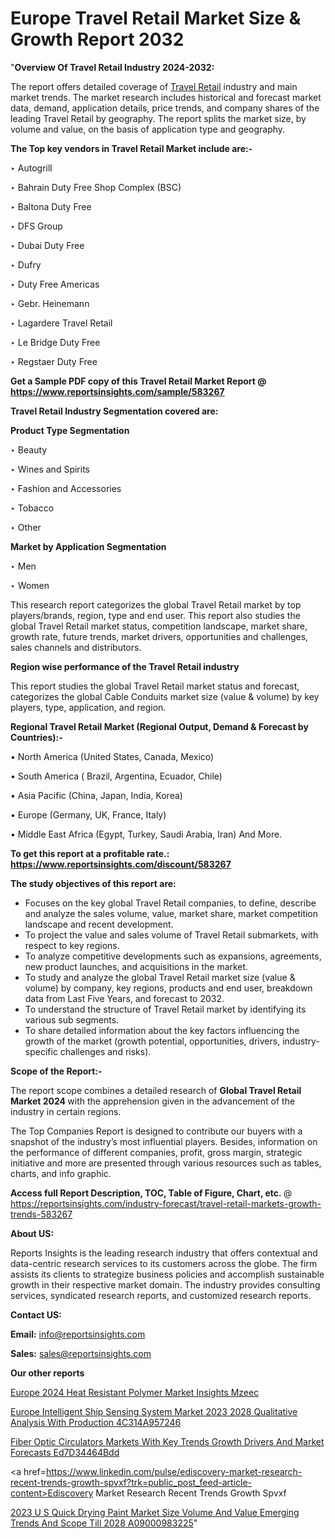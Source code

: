 # Europe Travel Retail Market Size & Growth Report 2032

"<strong>Overview Of Travel Retail Industry 2024-2032:</strong>

The report offers detailed coverage of <a href=https://www.reportsinsights.com/sample/583267>Travel Retail</a> industry and main market trends. The market research includes historical and forecast market data, demand, application details, price trends, and company shares of the leading Travel Retail by geography. The report splits the market size, by volume and value, on the basis of application type and geography.

<strong>The Top key vendors in Travel Retail Market include are:- </strong>

‣ Autogrill

‣ Bahrain Duty Free Shop Complex (BSC)

‣ Baltona Duty Free

‣ DFS Group

‣ Dubai Duty Free

‣ Dufry

‣ Duty Free Americas

‣ Gebr. Heinemann

‣ Lagardere Travel Retail

‣ Le Bridge Duty Free

‣ Regstaer Duty Free

<strong>Get a Sample PDF copy of this Travel Retail Market Report </strong><strong>@ <a href=https://www.reportsinsights.com/sample/583267 style=color:#0000ff;>https://www.reportsinsights.com/sample/583267</a> </strong>

<strong>Travel Retail Industry Segmentation covered are:</strong>

<strong>Product Type Segmentation</strong>

‣    Beauty

‣ Wines and Spirits

‣ Fashion and Accessories

‣ Tobacco

‣ Other

<strong>Market by Application Segmentation</strong>

‣   Men

‣ Women

This research report categorizes the global Travel Retail market by top players/brands, region, type and end user. This report also studies the global Travel Retail market status, competition landscape, market share, growth rate, future trends, market drivers, opportunities and challenges, sales channels and distributors.

<strong>Region wise performance of the Travel Retail industry</strong><strong> </strong>

This report studies the global Travel Retail market status and forecast, categorizes the global Cable Conduits market size (value &amp; volume) by key players, type, application, and region. 

<strong>Regional Travel Retail Market (Regional Output, Demand &amp; Forecast by Countries):-</strong>

• North America (United States, Canada, Mexico)

• South America ( Brazil, Argentina, Ecuador, Chile)

• Asia Pacific (China, Japan, India, Korea)

• Europe (Germany, UK, France, Italy)

• Middle East Africa (Egypt, Turkey, Saudi Arabia, Iran) And More.

<strong>To get this report at a profitable rate.: <a href=https://www.reportsinsights.com/discount/583267 style=color:#0000ff;>https://www.reportsinsights.com/discount/583267</a></strong>

<strong>The study objectives of this report are:</strong>
<ul>
  <li>Focuses on the key global Travel Retail companies, to define, describe and analyze the sales volume, value, market share, market competition landscape and recent development.</li>
  <li>To project the value and sales volume of Travel Retail submarkets, with respect to key regions.</li>
  <li>To analyze competitive developments such as expansions, agreements, new product launches, and acquisitions in the market.</li>
  <li>To study and analyze the global Travel Retail market size (value &amp; volume) by company, key regions, products and end user, breakdown data from Last Five Years, and forecast to 2032.</li>
  <li>To understand the structure of Travel Retail market by identifying its various sub segments.</li>
  <li>To share detailed information about the key factors influencing the growth of the market (growth potential, opportunities, drivers, industry-specific challenges and risks).</li>
</ul>
<strong>Scope of the Report:-</strong><strong> </strong>

The report scope combines a detailed research of <strong>Global Travel Retail Market 2024 </strong>with the apprehension given in the advancement of the industry in certain regions.

The Top Companies Report is designed to contribute our buyers with a snapshot of the industry’s most influential players. Besides, information on the performance of different companies, profit, gross margin, strategic initiative and more are presented through various resources such as tables, charts, and info graphic.

<strong>Access full Report Description, TOC, Table of Figure, Chart, etc. </strong>@   <a href=https://reportsinsights.com/industry-forecast/travel-retail-markets-growth-trends-583267 style=color:#0000ff;>https://reportsinsights.com/industry-forecast/travel-retail-markets-growth-trends-583267</a>

<strong>About US:</strong>

Reports Insights is the leading research industry that offers contextual and data-centric research services to its customers across the globe. The firm assists its clients to strategize business policies and accomplish sustainable growth in their respective market domain. The industry provides consulting services, syndicated research reports, and customized research reports.

<strong>Contact US:</strong>

<p class=""""><b>Email:</b> <a href=mailto:info@reportsinsights.com>info@reportsinsights.com</a></p>
<p class=""""><b>Sales:</b> <a href=mailto:sales@reportsinsights.com>sales@reportsinsights.com</a></p>

<strong>Our other reports</strong>

<a href=https://www.linkedin.com/pulse/europe-2024-heat-resistant-polymer-market-insights-mzeec/>Europe 2024 Heat Resistant Polymer Market Insights Mzeec</a>

<a href=https://medium.com/@sakshideshmukh994/europe-intelligent-ship-sensing-system-market-2023-2028-qualitative-analysis-with-production-4c314a957246>Europe Intelligent Ship Sensing System Market 2023 2028 Qualitative Analysis With Production 4C314A957246</a>

<a href=https://medium.com/@anuragakarte041/fiber-optic-circulators-markets-with-key-trends-growth-drivers-and-market-forecasts-ed7d34464bdd>Fiber Optic Circulators Markets With Key Trends Growth Drivers And Market Forecasts Ed7D34464Bdd</a>

<a href=https://www.linkedin.com/pulse/ediscovery-market-research-recent-trends-growth-spvxf?trk=public_post_feed-article-content>Ediscovery Market Research Recent Trends Growth Spvxf</a>

<a href=https://medium.com/@nadeemkazi654/2023-u-s-quick-drying-paint-market-size-volume-and-value-emerging-trends-and-scope-till-2028-a09000983225>2023 U S Quick Drying Paint Market Size Volume And Value Emerging Trends And Scope Till 2028 A09000983225</a>"
